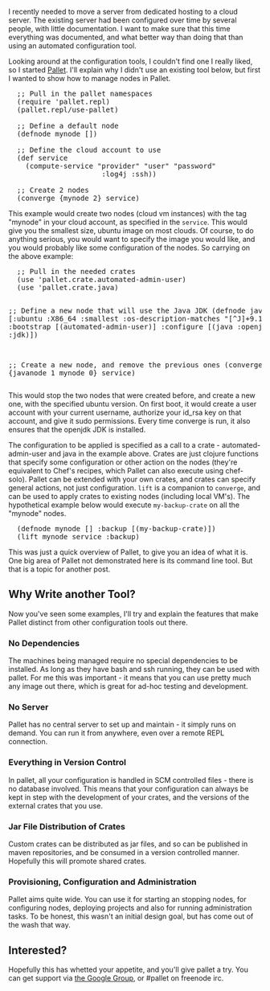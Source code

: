 <p>I recently needed to move a server from dedicated hosting to a cloud server. The existing server had been configured over time by several people, with little documentation.  I want to make sure that this time everything was documented, and what better way than doing that than using an automated configuration tool.</p>
<p>Looking around at the configuration tools, I couldn't find one I really liked, so I started <a href="http://github.com/hugoduncan/pallet">Pallet</a>. I'll explain why I didn't use an existing tool below, but first I wanted to show how to manage nodes in Pallet.</p>

<pre class="clojure">
  ;; Pull in the pallet namespaces
  (require 'pallet.repl)
  (pallet.repl/use-pallet)

  ;; Define a default node
  (defnode mynode [])

  ;; Define the cloud account to use
  (def service
    (compute-service "provider" "user" "password"
                      :log4j :ssh))

  ;; Create 2 nodes
  (converge {mynode 2} service)
</pre>

<p>This example would create two nodes (cloud vm instances) with the tag "mynode" in your cloud account, as specified in the <code>service</code>.  This would give you the smallest size, ubuntu image on most clouds.  Of course, to do anything serious, you would want to specify the image you would like, and you would probably like some configuration of the nodes.  So carrying on the above example:
</p>
<pre class="clojure">
  ;; Pull in the needed crates
  (use 'pallet.crate.automated-admin-user)
  (use 'pallet.crate.java)

  ;; Define a new node that will use the Java JDK
  (defnode javanode
    [:ubuntu :X86_64 :smallest
     :os-description-matches "[^J]+9.10[^32]+"]
    :bootstrap [(automated-admin-user)]
    :configure [(java :openjdk :jdk)])

  ;; Create a new node, and remove the previous ones
  (converge {javanode 1 mynode 0} service)
</pre>

<p>This would stop the two nodes that were created before, and create a new one, with the specified ubuntu version.  On first boot, it would create a user account with your current username, authorize your id_rsa key on that account, and give it sudo permissions.  Every time converge is run, it also ensures that the openjdk JDK is installed.</p>

<p>The configuration to be applied is specified as a call to a crate -
automated-admin-user and java in the example above. Crates are just clojure
functions that specify some configuration or other action on the nodes (they're
equivalent to Chef's recipes, which Pallet can also execute using
chef-solo). Pallet can be extended with your own crates, and crates can specify
general actions, not just configuration.  <code>lift</code> is a companion to
<code>converge</code>, and can be used to apply crates to existing nodes
(including local VM's).  The hypothetical example below would execute
<code>my-backup-crate</code> on all the "mynode" nodes.</p>

<pre class="clojure">
  (defnode mynode [] :backup [(my-backup-crate)])
  (lift mynode service :backup)
</pre>

<p>This was just a quick overview of Pallet, to give you an idea of what it is. One big area of Pallet not demonstrated here is its command line tool. But that is a topic for another post.</p>

<h2>Why Write another Tool?</h2>

<p>Now you've seen some examples, I'll try and explain the features that make Pallet distinct from other configuration tools out there.</p>

<h3>No Dependencies</h3>

<p>The machines being managed require no special dependencies to be installed. As long as they have bash and ssh running, they can be used with pallet.  For me this was important - it means that you can use pretty much any image out there, which is great for ad-hoc testing and development.</p>

<h3>No Server</h3>

<p>Pallet has no central server to set up and maintain - it simply runs on demand. You can run it from anywhere, even over a remote REPL connection.</p>

<h3>Everything in Version Control</h3>

<p>In pallet, all your configuration is handled in SCM controlled files - there is no database involved.  This means that your configuration can always be kept in step with the development of your crates, and the versions of the external crates that you use.</p>

<h3>Jar File Distribution of Crates</h3>

<p>Custom crates can be distributed as jar files, and so can be published in maven repositories, and be consumed in a version controlled manner.  Hopefully this will promote shared crates.</p>

<h3>Provisioning, Configuration and Administration</h3>

<p>Pallet aims quite wide. You can use it for starting an stopping nodes, for configuring nodes, deploying projects and also for running administration tasks.  To be honest, this wasn't an initial design goal, but has come out of the wash that way.</p>

<h2>Interested?</h2>

<p>Hopefully this has whetted your appetite, and you'll give pallet a try.  You can get support via <a href="http://groups.google.com/group/pallet-clj">the Google Group</a>, or #pallet on freenode irc.</p>